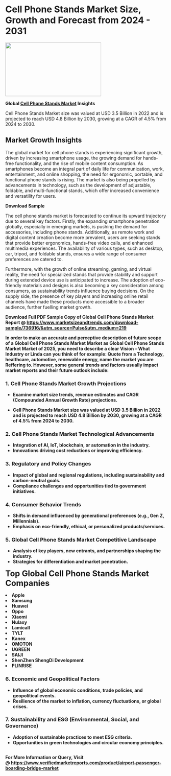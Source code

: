 <H1>Cell Phone Stands Market Size, Growth and Forecast from 2024 - 2031</H1><img class="aligncenter size-medium wp-image-584254" src="https://thirdeyenews.in/wp-content/uploads/2024/09/Global-Market-Research-300x168.jpeg" alt="" width="300" height="168" /><p><strong>Global&nbsp;<a href="https://www.marketsizeandtrends.com/download-sample/736916/&amp;utm_source=Pulse&amp;utm_medium=219">Cell Phone Stands Market</a> Insights</strong></p><p>Cell Phone Stands Market size was valued at USD 3.5 Billion in 2022 and is projected to reach USD 4.8 Billion by 2030, growing at a CAGR of 4.5% from 2024 to 2030.</p><p><h2>Market Growth Insights</h2> <p>The global market for cell phone stands is experiencing significant growth, driven by increasing smartphone usage, the growing demand for hands-free functionality, and the rise of mobile content consumption. As smartphones become an integral part of daily life for communication, work, entertainment, and online shopping, the need for ergonomic, portable, and functional phone stands is rising. The market is also being propelled by advancements in technology, such as the development of adjustable, foldable, and multi-functional stands, which offer increased convenience and versatility for users.</p> <p><strong>Download Sample</strong></p> <p>The cell phone stands market is forecasted to continue its upward trajectory due to several key factors. Firstly, the expanding smartphone penetration globally, especially in emerging markets, is pushing the demand for accessories, including phone stands. Additionally, as remote work and digital content creation become more prevalent, users are seeking stands that provide better ergonomics, hands-free video calls, and enhanced multimedia experiences. The availability of various types, such as desktop, car, tripod, and foldable stands, ensures a wide range of consumer preferences are catered to.</p> <p>Furthermore, with the growth of online streaming, gaming, and virtual reality, the need for specialized stands that provide stability and support during extended device use is anticipated to increase. The adoption of eco-friendly materials and designs is also becoming a key consideration among consumers, as sustainability trends influence buying decisions. On the supply side, the presence of key players and increasing online retail channels have made these products more accessible to a broader audience, further fuelling market growth.</p> <p><strong></p><p><span class=""><strong>Download Full PDF Sample Copy of Global Cell Phone Stands Market Report</strong> @ <a href="https://www.marketsizeandtrends.com/download-sample/736916/&amp;utm_source=Pulse&amp;utm_medium=219" target="_blank">https://www.marketsizeandtrends.com/download-sample/736916/&amp;utm_source=Pulse&amp;utm_medium=219</a></span></p><p>In order to make an accurate and perceptive description of future scope of a Global&nbsp;Cell Phone Stands Market Market as Global&nbsp;Cell Phone Stands Market Market of 2025, you need to describe a clear Vision &ndash; What Industry or Linda can you think of for example: Quote from a Technology, healthcare, automotive, renewable energy, name the market you are Reffering to. However, some general trends and factors usually impact market reports and their future outlook include:</p><h3>1.&nbsp;<strong>Cell Phone Stands Market Growth Projections</strong></h3><ul><li>Examine market size trends, revenue estimates and CAGR (Compounded Annual Growth Rate) projections.</li><li><p>Cell Phone Stands Market size was valued at USD 3.5 Billion in 2022 and is projected to reach USD 4.8 Billion by 2030, growing at a CAGR of 4.5% from 2024 to 2030.</p></li></ul><h3>2.&nbsp;<strong>Cell Phone Stands Market Technological Advancements</strong></h3><ul><li>Integration of AI, IoT, blockchain, or automation in the industry.</li><li>Innovations driving cost reductions or improving efficiency.</li></ul><h3>3.&nbsp;<strong>Regulatory and Policy Changes</strong></h3><ul><li>Impact of global and regional regulations, including sustainability and carbon-neutral goals.</li><li>Compliance challenges and opportunities tied to government initiatives.</li></ul><h3>4.&nbsp;<strong>Consumer Behavior Trends</strong></h3><ul><li>Shifts in demand influenced by generational preferences (e.g., Gen Z, Millennials).</li><li>Emphasis on eco-friendly, ethical, or personalized products/services.</li></ul><h3>5.&nbsp;<strong>Global Cell Phone Stands Market Competitive Landscape</strong></h3><ul><li>Analysis of key players, new entrants, and partnerships shaping the industry.</li><li>Strategies for differentiation and market penetration.</li></ul><p data-pm-slice="1 1 []"><span style="color: inherit; font-family: inherit; font-size: 25px;">Top Global Cell Phone Stands Market Companies</span></p><div class="" data-test-id=""><p><li>Apple</li><li> Samsung</li><li> Huawei</li><li> Oppo</li><li> Xiaomi</li><li> Nulaxy</li><li> Lamicall</li><li> TYLT</li><li> Kanex</li><li> OMOTON</li><li> UGREEN</li><li> SAIJI</li><li> ShenZhen ShengDi Development</li><li> PLINRISE</li></p></div><h3>6.&nbsp;<strong>Economic and Geopolitical Factors</strong></h3><ul><li>Influence of global economic conditions, trade policies, and geopolitical events.</li><li>Resilience of the market to inflation, currency fluctuations, or global crises.</li></ul><h3>7.&nbsp;<strong>Sustainability and ESG (Environmental, Social, and Governance)</strong></h3><ul><li>Adoption of sustainable practices to meet ESG criteria.</li><li>Opportunities in green technologies and circular economy principles.</li></ul><h2><strong style="font-size: 14px;">For More Information or Query, Visit @&nbsp;</strong><a style="background-color: #ffffff; font-size: 14px;" href="https://www.marketsizeandtrends.com/report/cell-phone-stands-market/" target="_blank">https://www.verifiedmarketreports.com/product/airport-passenger-boarding-bridge-market</a></h2>
